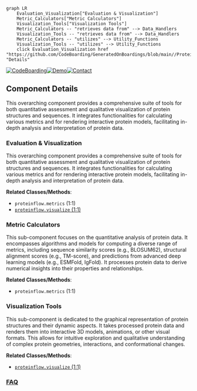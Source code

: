 ```mermaid
graph LR
    Evaluation_Visualization["Evaluation & Visualization"]
    Metric_Calculators["Metric Calculators"]
    Visualization_Tools["Visualization Tools"]
    Metric_Calculators -- "retrieves data from" --> Data_Handlers
    Visualization_Tools -- "retrieves data from" --> Data_Handlers
    Metric_Calculators -- "utilizes" --> Utility_Functions
    Visualization_Tools -- "utilizes" --> Utility_Functions
    click Evaluation_Visualization href "https://github.com/CodeBoarding/GeneratedOnBoardings/blob/main//ProteinFlow/Evaluation_Visualization.md" "Details"
```
[![CodeBoarding](https://img.shields.io/badge/Generated%20by-CodeBoarding-9cf?style=flat-square)](https://github.com/CodeBoarding/GeneratedOnBoardings)[![Demo](https://img.shields.io/badge/Try%20our-Demo-blue?style=flat-square)](https://www.codeboarding.org/demo)[![Contact](https://img.shields.io/badge/Contact%20us%20-%20contact@codeboarding.org-lightgrey?style=flat-square)](mailto:contact@codeboarding.org)

## Component Details

This overarching component provides a comprehensive suite of tools for both quantitative assessment and qualitative visualization of protein structures and sequences. It integrates functionalities for calculating various metrics and for rendering interactive protein models, facilitating in-depth analysis and interpretation of protein data.

### Evaluation & Visualization
This overarching component provides a comprehensive suite of tools for both quantitative assessment and qualitative visualization of protein structures and sequences. It integrates functionalities for calculating various metrics and for rendering interactive protein models, facilitating in-depth analysis and interpretation of protein data.


**Related Classes/Methods**:

- `proteinflow.metrics` (1:1)
- <a href="https://github.com/adaptyvbio/ProteinFlow/blob/master/proteinflow/visualize.py#L1-L1" target="_blank" rel="noopener noreferrer">`proteinflow.visualize` (1:1)</a>


### Metric Calculators
This sub-component focuses on the quantitative analysis of protein data. It encompasses algorithms and models for computing a diverse range of metrics, including sequence similarity scores (e.g., BLOSUM62), structural alignment scores (e.g., TM-score), and predictions from advanced deep learning models (e.g., ESMFold, IgFold). It processes protein data to derive numerical insights into their properties and relationships.


**Related Classes/Methods**:

- `proteinflow.metrics` (1:1)


### Visualization Tools
This sub-component is dedicated to the graphical representation of protein structures and their dynamic aspects. It takes processed protein data and renders them into interactive 3D models, animations, or other visual formats. This allows for intuitive exploration and qualitative understanding of complex protein geometries, interactions, and conformational changes.


**Related Classes/Methods**:

- <a href="https://github.com/adaptyvbio/ProteinFlow/blob/master/proteinflow/visualize.py#L1-L1" target="_blank" rel="noopener noreferrer">`proteinflow.visualize` (1:1)</a>




### [FAQ](https://github.com/CodeBoarding/GeneratedOnBoardings/tree/main?tab=readme-ov-file#faq)